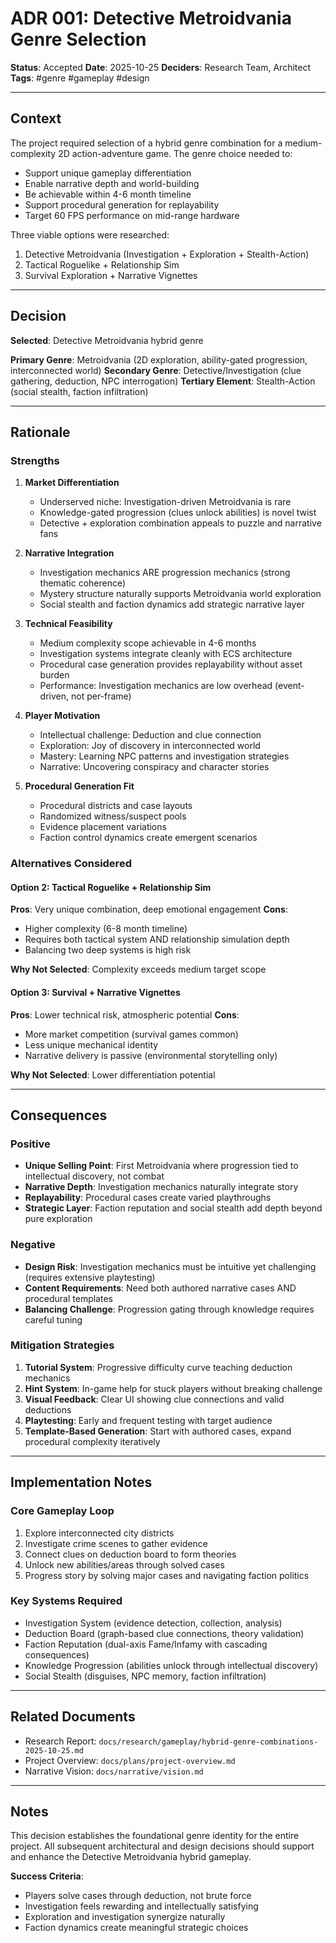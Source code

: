 # ADR 001: Detective Metroidvania Genre Selection

**Status**: Accepted
**Date**: 2025-10-25
**Deciders**: Research Team, Architect
**Tags**: #genre #gameplay #design

---

## Context

The project required selection of a hybrid genre combination for a medium-complexity 2D action-adventure game. The genre choice needed to:
- Support unique gameplay differentiation
- Enable narrative depth and world-building
- Be achievable within 4-6 month timeline
- Support procedural generation for replayability
- Target 60 FPS performance on mid-range hardware

Three viable options were researched:
1. Detective Metroidvania (Investigation + Exploration + Stealth-Action)
2. Tactical Roguelike + Relationship Sim
3. Survival Exploration + Narrative Vignettes

---

## Decision

**Selected**: Detective Metroidvania hybrid genre

**Primary Genre**: Metroidvania (2D exploration, ability-gated progression, interconnected world)
**Secondary Genre**: Detective/Investigation (clue gathering, deduction, NPC interrogation)
**Tertiary Element**: Stealth-Action (social stealth, faction infiltration)

---

## Rationale

### Strengths

1. **Market Differentiation**
   - Underserved niche: Investigation-driven Metroidvania is rare
   - Knowledge-gated progression (clues unlock abilities) is novel twist
   - Detective + exploration combination appeals to puzzle and narrative fans

2. **Narrative Integration**
   - Investigation mechanics ARE progression mechanics (strong thematic coherence)
   - Mystery structure naturally supports Metroidvania world exploration
   - Social stealth and faction dynamics add strategic narrative layer

3. **Technical Feasibility**
   - Medium complexity scope achievable in 4-6 months
   - Investigation systems integrate cleanly with ECS architecture
   - Procedural case generation provides replayability without asset burden
   - Performance: Investigation mechanics are low overhead (event-driven, not per-frame)

4. **Player Motivation**
   - Intellectual challenge: Deduction and clue connection
   - Exploration: Joy of discovery in interconnected world
   - Mastery: Learning NPC patterns and investigation strategies
   - Narrative: Uncovering conspiracy and character stories

5. **Procedural Generation Fit**
   - Procedural districts and case layouts
   - Randomized witness/suspect pools
   - Evidence placement variations
   - Faction control dynamics create emergent scenarios

### Alternatives Considered

#### Option 2: Tactical Roguelike + Relationship Sim
**Pros**: Very unique combination, deep emotional engagement
**Cons**:
- Higher complexity (6-8 month timeline)
- Requires both tactical system AND relationship simulation depth
- Balancing two deep systems is high risk

**Why Not Selected**: Complexity exceeds medium target scope

#### Option 3: Survival + Narrative Vignettes
**Pros**: Lower technical risk, atmospheric potential
**Cons**:
- More market competition (survival games common)
- Less unique mechanical identity
- Narrative delivery is passive (environmental storytelling only)

**Why Not Selected**: Lower differentiation potential

---

## Consequences

### Positive

- **Unique Selling Point**: First Metroidvania where progression tied to intellectual discovery, not combat
- **Narrative Depth**: Investigation mechanics naturally integrate story
- **Replayability**: Procedural cases create varied playthroughs
- **Strategic Layer**: Faction reputation and social stealth add depth beyond pure exploration

### Negative

- **Design Risk**: Investigation mechanics must be intuitive yet challenging (requires extensive playtesting)
- **Content Requirements**: Need both authored narrative cases AND procedural templates
- **Balancing Challenge**: Progression gating through knowledge requires careful tuning

### Mitigation Strategies

1. **Tutorial System**: Progressive difficulty curve teaching deduction mechanics
2. **Hint System**: In-game help for stuck players without breaking challenge
3. **Visual Feedback**: Clear UI showing clue connections and valid deductions
4. **Playtesting**: Early and frequent testing with target audience
5. **Template-Based Generation**: Start with authored cases, expand procedural complexity iteratively

---

## Implementation Notes

### Core Gameplay Loop
1. Explore interconnected city districts
2. Investigate crime scenes to gather evidence
3. Connect clues on deduction board to form theories
4. Unlock new abilities/areas through solved cases
5. Progress story by solving major cases and navigating faction politics

### Key Systems Required
- Investigation System (evidence detection, collection, analysis)
- Deduction Board (graph-based clue connections, theory validation)
- Faction Reputation (dual-axis Fame/Infamy with cascading consequences)
- Knowledge Progression (abilities unlock through intellectual discovery)
- Social Stealth (disguises, NPC memory, faction infiltration)

---

## Related Documents

- Research Report: `docs/research/gameplay/hybrid-genre-combinations-2025-10-25.md`
- Project Overview: `docs/plans/project-overview.md`
- Narrative Vision: `docs/narrative/vision.md`

---

## Notes

This decision establishes the foundational genre identity for the entire project. All subsequent architectural and design decisions should support and enhance the Detective Metroidvania hybrid gameplay.

**Success Criteria**:
- Players solve cases through deduction, not brute force
- Investigation feels rewarding and intellectually satisfying
- Exploration and investigation synergize naturally
- Faction dynamics create meaningful strategic choices
